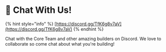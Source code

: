 # 📣 Chat With Us!

{% hint style="info" %}
[https://discord.gg/TfK6g8v7aV](https://discord.gg/TfK6g8v7aV)
{% endhint %}

Chat with the Core Team and other amazing builders on Discord. We love to collaborate so come chat about what you're building!

